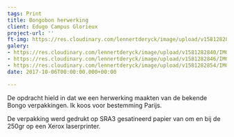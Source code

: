 ```yaml
---
tags: Print
title: Bongobon herwerking
client: Edugo Campus Glorieux
project-url: ''
ft-img: https://res.cloudinary.com/lennertderyck/image/upload/v1581282846/IMG_20170529_151707-compressor_sldodc.jpg
galery:
- https://res.cloudinary.com/lennertderyck/image/upload/v1581282840/IMG_20170529_151736_r6tmro.jpg
- https://res.cloudinary.com/lennertderyck/image/upload/v1581282846/IMG_20170529_151707-compressor_sldodc.jpg
- https://res.cloudinary.com/lennertderyck/image/upload/v1581282854/IMG_20170529_151747-compressor_dzivv3.jpg
date: 2017-10-06T00:00:00.000+00:00

---
```

De opdracht hield in dat we een herwerking maakten van de bekende Bongo verpakkingen. Ik koos voor bestemming Parijs.

De verpakking werd gedrukt op SRA3 gesatineerd papier van om en bij de 250gr op een Xerox laserprinter.